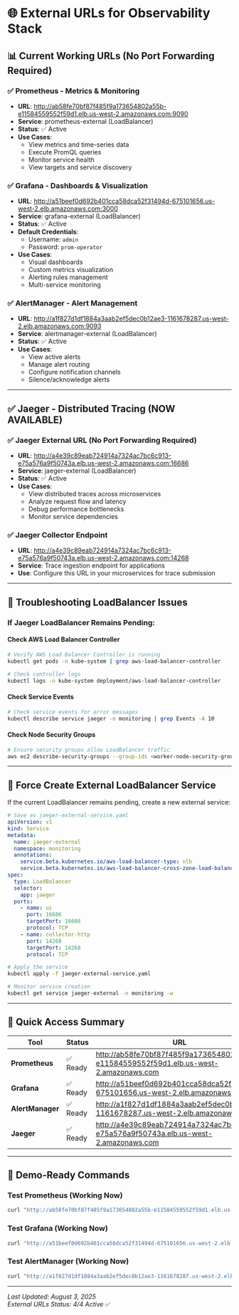 # 🌐 External URLs for Observability Stack

## 📊 **Current Working URLs (No Port Forwarding Required)**

### **✅ Prometheus - Metrics & Monitoring**

- **URL**: http://ab58fe70bf87f485f9a173654802a55b-e11584559552f59d1.elb.us-west-2.amazonaws.com:9090
- **Service**: prometheus-external (LoadBalancer)
- **Status**: ✅ Active
- **Use Cases**:
  - View metrics and time-series data
  - Execute PromQL queries
  - Monitor service health
  - View targets and service discovery

### **✅ Grafana - Dashboards & Visualization**

- **URL**: http://a51beef0d692b401cca58dca52f31494d-675101656.us-west-2.elb.amazonaws.com:3000
- **Service**: grafana-external (LoadBalancer)
- **Status**: ✅ Active
- **Default Credentials**:
  - Username: `admin`
  - Password: `prom-operator`
- **Use Cases**:
  - Visual dashboards
  - Custom metrics visualization
  - Alerting rules management
  - Multi-service monitoring

### **✅ AlertManager - Alert Management**

- **URL**: http://a1f827d1df1884a3aab2ef5dec0b12ae3-1161678287.us-west-2.elb.amazonaws.com:9093
- **Service**: alertmanager-external (LoadBalancer)
- **Status**: ✅ Active
- **Use Cases**:
  - View active alerts
  - Manage alert routing
  - Configure notification channels
  - Silence/acknowledge alerts

---

## ✅ **Jaeger - Distributed Tracing (NOW AVAILABLE)**

### **✅ Jaeger External URL (No Port Forwarding Required)**

- **URL**: http://a4e39c89eab724914a7324ac7bc6c913-e75a576a9f50743a.elb.us-west-2.amazonaws.com:16686
- **Service**: jaeger-external (LoadBalancer)
- **Status**: ✅ Active
- **Use Cases**:
  - View distributed traces across microservices
  - Analyze request flow and latency
  - Debug performance bottlenecks
  - Monitor service dependencies

### **✅ Jaeger Collector Endpoint**

- **URL**: http://a4e39c89eab724914a7324ac7bc6c913-e75a576a9f50743a.elb.us-west-2.amazonaws.com:14268
- **Service**: Trace ingestion endpoint for applications
- **Use**: Configure this URL in your microservices for trace submission

---

## 🔧 **Troubleshooting LoadBalancer Issues**

### **If Jaeger LoadBalancer Remains Pending**:

#### **Check AWS Load Balancer Controller**

```bash
# Verify AWS Load Balancer Controller is running
kubectl get pods -n kube-system | grep aws-load-balancer-controller

# Check controller logs
kubectl logs -n kube-system deployment/aws-load-balancer-controller
```

#### **Check Service Events**

```bash
# Check service events for error messages
kubectl describe service jaeger -n monitoring | grep Events -A 10
```

#### **Check Node Security Groups**

```bash
# Ensure security groups allow LoadBalancer traffic
aws ec2 describe-security-groups --group-ids <worker-node-security-group>
```

---

## 🚀 **Force Create External LoadBalancer Service**

If the current LoadBalancer remains pending, create a new external service:

```yaml
# Save as jaeger-external-service.yaml
apiVersion: v1
kind: Service
metadata:
  name: jaeger-external
  namespace: monitoring
  annotations:
    service.beta.kubernetes.io/aws-load-balancer-type: nlb
    service.beta.kubernetes.io/aws-load-balancer-cross-zone-load-balancing-enabled: "true"
spec:
  type: LoadBalancer
  selector:
    app: jaeger
  ports:
    - name: ui
      port: 16686
      targetPort: 16686
      protocol: TCP
    - name: collector-http
      port: 14268
      targetPort: 14268
      protocol: TCP
```

```bash
# Apply the service
kubectl apply -f jaeger-external-service.yaml

# Monitor service creation
kubectl get service jaeger-external -n monitoring -w
```

---

## 📝 **Quick Access Summary**

| Tool             | Status   | URL                                                                                   | Port  |
| ---------------- | -------- | ------------------------------------------------------------------------------------- | ----- |
| **Prometheus**   | ✅ Ready | http://ab58fe70bf87f485f9a173654802a55b-e11584559552f59d1.elb.us-west-2.amazonaws.com | 9090  |
| **Grafana**      | ✅ Ready | http://a51beef0d692b401cca58dca52f31494d-675101656.us-west-2.elb.amazonaws.com        | 3000  |
| **AlertManager** | ✅ Ready | http://a1f827d1df1884a3aab2ef5dec0b12ae3-1161678287.us-west-2.elb.amazonaws.com       | 9093  |
| **Jaeger**       | ✅ Ready | http://a4e39c89eab724914a7324ac7bc6c913-e75a576a9f50743a.elb.us-west-2.amazonaws.com  | 16686 |

---

## 🎯 **Demo-Ready Commands**

### **Test Prometheus (Working Now)**

```bash
curl "http://ab58fe70bf87f485f9a173654802a55b-e11584559552f59d1.elb.us-west-2.amazonaws.com:9090/api/v1/targets"
```

### **Test Grafana (Working Now)**

```bash
curl "http://a51beef0d692b401cca58dca52f31494d-675101656.us-west-2.elb.amazonaws.com:3000/api/health"
```

### **Test AlertManager (Working Now)**

```bash
curl "http://a1f827d1df1884a3aab2ef5dec0b12ae3-1161678287.us-west-2.elb.amazonaws.com:9093/api/v1/status"
```

---

_Last Updated: August 3, 2025_  
_External URLs Status: 4/4 Active_ ✅
